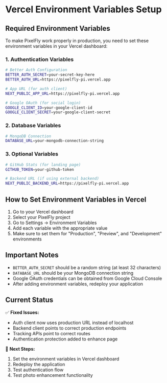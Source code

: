 # Vercel Environment Variables Setup

## Required Environment Variables

To make PixelFly work properly in production, you need to set these environment variables in your Vercel dashboard:

### 1. Authentication Variables

```bash
# Better Auth Configuration
BETTER_AUTH_SECRET=your-secret-key-here
BETTER_AUTH_URL=https://pixelfly-pi.vercel.app

# App URL (for auth client)
NEXT_PUBLIC_APP_URL=https://pixelfly-pi.vercel.app

# Google OAuth (for social login)
GOOGLE_CLIENT_ID=your-google-client-id
GOOGLE_CLIENT_SECRET=your-google-client-secret
```

### 2. Database Variables

```bash
# MongoDB Connection
DATABASE_URL=your-mongodb-connection-string
```

### 3. Optional Variables

```bash
# GitHub Stats (for landing page)
GITHUB_TOKEN=your-github-token

# Backend URL (if using external backend)
NEXT_PUBLIC_BACKEND_URL=https://pixelfly-pi.vercel.app
```

## How to Set Environment Variables in Vercel

1. Go to your Vercel dashboard
2. Select your PixelFly project
3. Go to Settings → Environment Variables
4. Add each variable with the appropriate value
5. Make sure to set them for "Production", "Preview", and "Development" environments

## Important Notes

- `BETTER_AUTH_SECRET` should be a random string (at least 32 characters)
- `DATABASE_URL` should be your MongoDB connection string
- Google OAuth credentials can be obtained from Google Cloud Console
- After adding environment variables, redeploy your application

## Current Status

✅ **Fixed Issues:**
- Auth client now uses production URL instead of localhost
- Backend client points to correct production endpoints
- Tracking APIs point to correct routes
- Authentication protection added to enhance page

🔧 **Next Steps:**
1. Set the environment variables in Vercel dashboard
2. Redeploy the application
3. Test authentication flow
4. Test photo enhancement functionality
